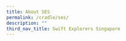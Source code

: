 ```yaml
---
title: About SES
permalink: /cradle/ses/
description: ""
third_nav_title: Swift Explorers Singapore
---
```

